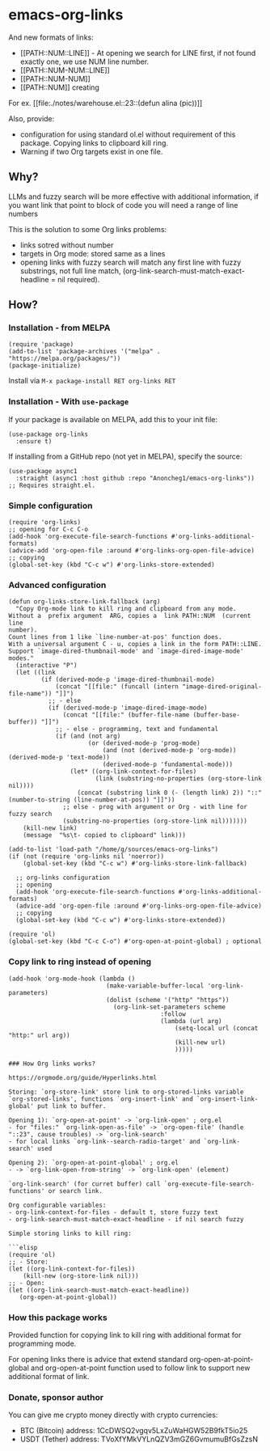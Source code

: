 # emacs-org-links
And new formats of links:
- [[PATH::NUM::LINE]] - At opening we search for LINE first, if not found exactly one, we use NUM line number.
- [[PATH::NUM-NUM::LINE]]
- [[PATH::NUM-NUM]]
- [[PATH::NUM]] creating

For ex. [[file:./notes/warehouse.el::23::(defun alina (pic))]]

Also, provide:
- configuration for using standard ol.el without requirement of this package. Copying links to clipboard kill ring.
- Warning if two Org targets exist in one file.

## Why?

LLMs and fuzzy search will be more effective with additional information, if you want link that point to block of code you will need a range of line numbers

This is the solution to some Org links problems:
- links sotred without number
- targets in Org mode: stored same as a lines
- opening links with fuzzy search will match any first line with fuzzy substrings, not full line match, (org-link-search-must-match-exact-headline = nil required).

## How?
### Installation - from MELPA
```elisp
(require 'package)
(add-to-list 'package-archives '("melpa" . "https://melpa.org/packages/"))
(package-initialize)
```
Install via `M-x package-install RET org-links RET`

### Installation - With `use-package`
If your package is available on MELPA, add this to your init file:

```elisp
(use-package org-links
  :ensure t)
```

If installing from a GitHub repo (not yet in MELPA), specify the source:
```elisp
(use-package async1
  :straight (async1 :host github :repo "Anoncheg1/emacs-org-links"))
;; Requires straight.el.
```


### Simple configuration

```elisp
(require 'org-links)
;; opening for C-c C-o
(add-hook 'org-execute-file-search-functions #'org-links-additional-formats)
(advice-add 'org-open-file :around #'org-links-org-open-file-advice)
;; copying
(global-set-key (kbd "C-c w") #'org-links-store-extended)
```

### Advanced configuration

```elisp
(defun org-links-store-link-fallback (arg)
  "Copy Org-mode link to kill ring and clipboard from any mode.
Without a  prefix argument  ARG, copies a  link PATH::NUM  (current line
number).
Count lines from 1 like `line-number-at-pos' function does.
With a universal argument C - u, copies a link in the form PATH::LINE.
Support `image-dired-thumbnail-mode' and `image-dired-image-mode' modes."
  (interactive "P")
  (let ((link
         (if (derived-mode-p 'image-dired-thumbnail-mode)
             (concat "[[file:" (funcall (intern "image-dired-original-file-name")) "]]")
           ;; - else
           (if (derived-mode-p 'image-dired-image-mode)
               (concat "[[file:" (buffer-file-name (buffer-base-buffer)) "]]")
             ;; - else - programming, text and fundamental
             (if (and (not arg)
                      (or (derived-mode-p 'prog-mode)
                          (and (not (derived-mode-p 'org-mode)) (derived-mode-p 'text-mode))
                          (derived-mode-p 'fundamental-mode)))
                 (let* ((org-link-context-for-files)
                        (link (substring-no-properties (org-store-link nil))))
                   (concat (substring link 0 (- (length link) 2)) "::" (number-to-string (line-number-at-pos)) "]]"))
               ;; else - prog with argument or Org - with line for fuzzy search
               (substring-no-properties (org-store-link nil)))))))
    (kill-new link)
    (message  "%s\t- copied to clipboard" link)))

(add-to-list 'load-path "/home/g/sources/emacs-org-links")
(if (not (require 'org-links nil 'noerror))
    (global-set-key (kbd "C-c w") #'org-links-store-link-fallback)

  ;; org-links configuration
  ;; opening
  (add-hook 'org-execute-file-search-functions #'org-links-additional-formats)
  (advice-add 'org-open-file :around #'org-links-org-open-file-advice)
  ;; copying
  (global-set-key (kbd "C-c w") #'org-links-store-extended))

(require 'ol)
(global-set-key (kbd "C-c C-o") #'org-open-at-point-global) ; optional

```
### Copy link to ring instead of opening
```elisp
(add-hook 'org-mode-hook (lambda ()
                           (make-variable-buffer-local 'org-link-parameters)
                           (dolist (scheme '("http" "https"))
                             (org-link-set-parameters scheme
                                          :follow
                                          (lambda (url arg)
                                              (setq-local url (concat "http:" url arg))
                                              (kill-new url)
                                              )))))

### How Org links works?

https://orgmode.org/guide/Hyperlinks.html

Storing: `org-store-link' store link to org-stored-links variable  `org-stored-links', functions `org-insert-link' and `org-insert-link-global' put link to buffer.

Opening 1): `org-open-at-point' -> `org-link-open' ; org.el
- for "files:" `org-link-open-as-file' -> `org-open-file' (handle "::23", cause troubles) -> `org-link-search'
- for local links `org-link--search-radio-target' and `org-link-search' used

Opening 2): `org-open-at-point-global' ; org.el
- -> `org-link-open-from-string' -> `org-link-open' (element)

`org-link-search' (for curret buffer) call `org-execute-file-search-functions' or search link.

Org configurable variables:
- org-link-context-for-files - default t, store fuzzy text
- org-link-search-must-match-exact-headline - if nil search fuzzy

Simple storing links to kill ring:

```elisp
(require 'ol)
;; - Store:
(let ((org-link-context-for-files))
    (kill-new (org-store-link nil)))
;; - Open:
(let ((org-link-search-must-match-exact-headline))
   (org-open-at-point-global))
```

### How this package works

Provided function for copying link to kill ring with additional format for programming mode.

For opening links there is advice that extend standard org-open-at-point-global and org-open-at-point function used to follow link to support new additional format of link.

### Donate, sponsor author
You can give me crypto money directly with crypto currencies:
- BTC (Bitcoin) address: 1CcDWSQ2vgqv5LxZuWaHGW52B9fkT5io25
- USDT (Tether) address: TVoXfYMkVYLnQZV3mGZ6GvmumuBfGsZzsN
